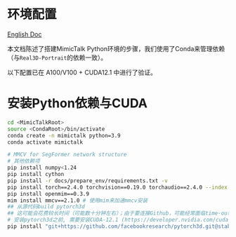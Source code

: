 # 环境配置
[English Doc](./install_guide.md)

本文档陈述了搭建MimicTalk Python环境的步骤，我们使用了Conda来管理依赖（与`Real3D-Portrait`的依赖一致）。

以下配置已在 A100/V100 + CUDA12.1 中进行了验证。


# 安装Python依赖与CUDA
```bash
cd <MimicTalkRoot>
source <CondaRoot>/bin/activate
conda create -n mimictalk python=3.9
conda activate mimictalk

# MMCV for SegFormer network structure
# 其他依赖项
pip install numpy<1.24
pip install cython
pip install -r docs/prepare_env/requirements.txt -v
pip install torch==2.4.0 torchvision==0.19.0 torchaudio==2.4.0 --index-url https://download.pytorch.org/whl/cu121
pip install openmim==0.3.9
mim install mmcv==2.1.0 # 使用mim来加速mmcv安装
## 从源代码build pytorch3d
## 这可能会花费较长时间（可能数十分钟左右）；由于要连接Github，可能经常面临time-out问题，请考虑使用代理。
# 安装pytorch3d之前, 需要安装CUDA-12.1 (https://developer.nvidia.com/cuda-toolkit-archive) 并确保 /usr/local/cuda 指向了 `cuda-12.1` 目录
pip install "git+https://github.com/facebookresearch/pytorch3d.git@stable"
```

